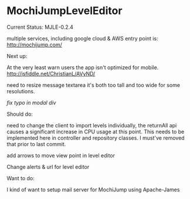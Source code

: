 # MochiJumpLevelEditor

Current Status: MJLE-0.2.4

multiple services, including google cloud & AWS entry point is: http://mochijump.com/


Next up:

At the very least warn users the app isn't optimized for mobile. http://jsfiddle.net/ChristianL/AVyND/

need to resize message textarea it's both too tall and too wide for some resolutions.

*fix typo in modal div*

Should do:

need to change the client to import levels individually, the returnAll api causes a significant increase in CPU usage at this point. This needs to be implemented here in controller and repository classes. I must've removed that prior to last commit.

add arrows to move view point in level editor

Change alerts & url for level editor

Want to do:

I kind of want to setup mail server for MochiJump using Apache-James
